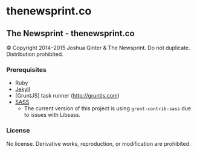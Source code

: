 thenewsprint.co
===============

## The Newsprint - thenewsprint.co

&copy; Copyright 2014–2015 Joshua Ginter & The Newsprint. Do not duplicate. Distribution prohibited. 

### Prerequisites

- Ruby
- [Jekyll](http://jekyllrb.com)
- [GruntJS] task runner (http://gruntjs.com)
- [SASS](http://sass-lang.com/install)
	- The current version of this project is using `grunt-contrib-sass` due to issues with Libsass.

### License

No license. Derivative works, reproduction, or modification are prohibited. 
